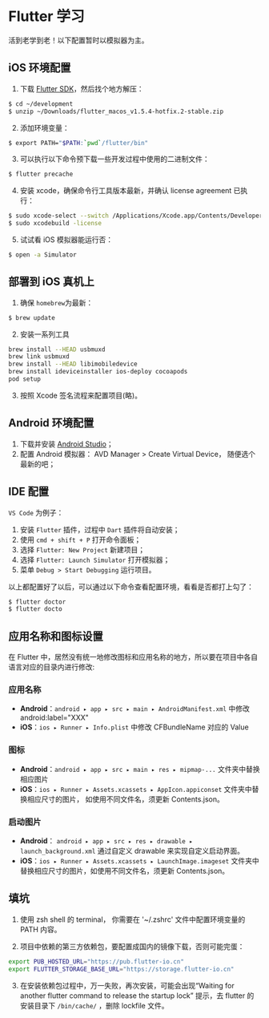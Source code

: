 # Flutter 学习

活到老学到老！以下配置暂时以模拟器为主。

## iOS 环境配置

1. 下载 [Flutter SDK](https://storage.googleapis.com/flutter_infra/releases/stable/macos/flutter_macos_v1.5.4-hotfix.2-stable.zip)，然后找个地方解压：
```bash
$ cd ~/development
$ unzip ~/Downloads/flutter_macos_v1.5.4-hotfix.2-stable.zip
```

2. 添加环境变量：
```bash
$ export PATH="$PATH:`pwd`/flutter/bin"
```

3. 可以执行以下命令预下载一些开发过程中使用的二进制文件：
```bash
$ flutter precache
```

4. 安装 xcode，确保命令行工具版本最新，并确认 license agreement 已执行：
```bash
$ sudo xcode-select --switch /Applications/Xcode.app/Contents/Developer
$ sudo xcodebuild -license
```

5. 试试看 iOS 模拟器能运行否：
```bash
$ open -a Simulator
```

## 部署到 iOS 真机上

1. 确保 `homebrew`为最新：
```bash
$ brew update
```

2. 安装一系列工具
```bash
brew install --HEAD usbmuxd
brew link usbmuxd
brew install --HEAD libimobiledevice
brew install ideviceinstaller ios-deploy cocoapods
pod setup
```

3. 按照 Xcode 签名流程来配置项目(略)。

## Android 环境配置

1. 下载并安装 [Android Studio](https://developer.android.google.cn/studio)；
2. 配置 Android 模拟器： AVD Manager > Create Virtual Device， 随便选个最新的吧；

## IDE 配置

`VS Code` 为例子：

1. 安装 `Flutter` 插件，过程中 `Dart` 插件将自动安装；
2. 使用 `cmd + shift + P` 打开命令面板；
3. 选择 `Flutter: New Project` 新建项目；
4. 选择 `Flutter: Launch Simulator` 打开模拟器；
5. 菜单 `Debug > Start Debugging` 运行项目。

以上都配置好了以后，可以通过以下命令查看配置环境，看看是否都打上勾了：
```bash
$ flutter doctor
$ flutter docto
```

## 应用名称和图标设置

在 Flutter 中，居然没有统一地修改图标和应用名称的地方，所以要在项目中各自语言对应的目录内进行修改:

### 应用名称
- __Android__：`android ▸ app ▸ src ▸ main ▸ AndroidManifest.xml` 中修改 android:label="XXX"
- __iOS__：`ios ▸ Runner ▸ Info.plist` 中修改 CFBundleName 对应的 Value

### 图标
- __Android__：`android ▸ app ▸ src ▸ main ▸ res ▸ mipmap-...` 文件夹中替换相应图片
- __iOS__：`ios ▸ Runner ▸ Assets.xcassets ▸ AppIcon.appiconset` 文件夹中替换相应尺寸的图片， 如使用不同文件名，须更新 Contents.json。

### 启动图片
- __Android__： `android ▸ app ▸ src ▸ res ▸ drawable ▸ launch_background.xml` 通过自定义 drawable 来实现自定义启动界面。
- __iOS__：`ios ▸ Runner ▸ Assets.xcassets ▸ LaunchImage.imageset` 文件夹中替换相应尺寸的图片，如使用不同文件名，须更新 Contents.json。

## 填坑

1. 使用 zsh shell 的 terminal， 你需要在 '~/.zshrc' 文件中配置环境变量的 PATH 内容。

2. 项目中依赖的第三方依赖包，要配置成国内的镜像下载，否则可能完蛋：
```bash
export PUB_HOSTED_URL="https://pub.flutter-io.cn"
export FLUTTER_STORAGE_BASE_URL="https://storage.flutter-io.cn"
```

3. 在安装依赖包过程中，万一失败，再次安装，可能会出现“Waiting for another flutter command to release the startup lock” 提示，去 flutter 的安装目录下 `/bin/cache/` ，删除 lockfile 文件。 
